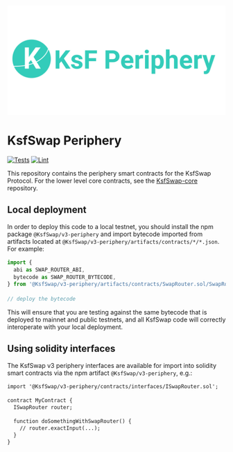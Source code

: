![Ksfperiphery](https://github.com/KsFSwap/KsFSwap-Periphery/blob/master/KsFPeriphery.jpg) 

# KsfSwap Periphery

[![Tests](https://github.com/KsfSwap/KsfSwap-periphery/workflows/Tests/badge.svg)](https://github.com/KsfSwap/KsfSwap-periphery/actions?query=workflow%3ATests)
[![Lint](https://github.com/KsfSwap/KsfSwap-periphery/workflows/Lint/badge.svg)](https://github.com/KsfSwap/KsfSwap-periphery/actions?query=workflow%3ALint)

This repository contains the periphery smart contracts for the KsfSwap Protocol.
For the lower level core contracts, see the [KsfSwap-core](https://github.com/KsfSwap/KsfSwap-core)
repository.

## Local deployment

In order to deploy this code to a local testnet, you should install the npm package
`@KsfSwap/v3-periphery`
and import bytecode imported from artifacts located at
`@KsfSwap/v3-periphery/artifacts/contracts/*/*.json`.
For example:

```typescript
import {
  abi as SWAP_ROUTER_ABI,
  bytecode as SWAP_ROUTER_BYTECODE,
} from '@KsfSwap/v3-periphery/artifacts/contracts/SwapRouter.sol/SwapRouter.json'

// deploy the bytecode
```

This will ensure that you are testing against the same bytecode that is deployed to
mainnet and public testnets, and all KsfSwap code will correctly interoperate with
your local deployment.

## Using solidity interfaces

The KsfSwap v3 periphery interfaces are available for import into solidity smart contracts
via the npm artifact `@KsfSwap/v3-periphery`, e.g.:

```solidity
import '@KsfSwap/v3-periphery/contracts/interfaces/ISwapRouter.sol';

contract MyContract {
  ISwapRouter router;

  function doSomethingWithSwapRouter() {
    // router.exactInput(...);
  }
}

```
